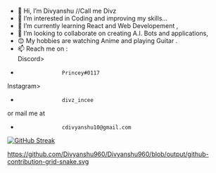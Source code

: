 - 👋 Hi, I’m Divyanshu //Call me Divz
- 👀 I’m interested in Coding and improving my skills...
- 🌱 I’m currently learning React and Web Developement ,
- 💞️ I’m looking to collaborate on creating A.I. Bots and applications,
- 😊 My hobbies are watching Anime and playing Guitar .
- 📫 Reach me on :  
Discord>  
-                   Princey#0117
Instagram>    
-                   divz_incee
or mail me at    
-                   cdivyanshu10@gmail.com
[![GitHub Streak](https://streak-stats.demolab.com?user=Divyanshu960&theme=android-dark&hide_border=true&date_format=M%20j%5B%2C%20Y%5D)](https://git.io/streak-stats)
 
  
https://github.com/Divyanshu960/Divyanshu960/blob/output/github-contribution-grid-snake.svg
